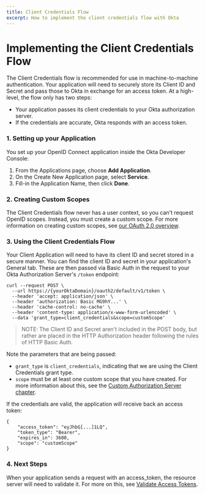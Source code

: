 ```yaml
---
title: Client Credentials Flow
excerpt: How to implement the client credentials flow with Okta
---
```


# Implementing the Client Credentials Flow

The Client Credentials flow is recommended for use in machine-to-machine authentication. Your application will need to securely store its Client ID and Secret and pass those to Okta in exchange for an access token. At a high-level, the flow only has two steps:

- Your application passes its client credentials to your Okta authorization server.
- If the credentials are accurate, Okta responds with an access token.

### 1. Setting up your Application

You set up your OpenID Connect application inside the Okta Developer Console:

1. From the Applications page, choose **Add Application**.
2. On the Create New Application page, select **Service**.
3. Fill-in the Application Name, then click **Done**.

### 2. Creating Custom Scopes

The Client Credentials flow never has a user context, so you can't request OpenID scopes. Instead, you must create a custom scope. For more information on creating custom scopes, see [our OAuth 2.0 overview](/docs/concepts/auth-overview/#client-credentials-flow).

### 3. Using the Client Credentials Flow

Your Client Application will need to have its client ID and secret stored in a secure manner. You can find the client ID and secret in your application's General tab. These are then passed via Basic Auth in the request to your Okta Authorization Server's `/token` endpoint:

```
curl --request POST \
  --url https://{yourOktaDomain}/oauth2/default/v1/token \
  --header 'accept: application/json' \
  --header 'authorization: Basic MG9hY...' \
  --header 'cache-control: no-cache' \
  --header 'content-type: application/x-www-form-urlencoded' \
  --data 'grant_type=client_credentials&scope=customScope'
```

> NOTE: The Client ID and Secret aren't included in the POST body, but rather are placed in the HTTP Authorization header following the rules of HTTP Basic Auth.

Note the parameters that are being passed:

- `grant_type` is `client_credentials`, indicating that we are using the Client Credentials grant type.
- `scope` must be at least one custom scope that you have created. For more information about this, see the [Custom Authorization Server chapter](/docs/guides/customize-authz-server/create-scopes/).

If the credentials are valid, the application will receive back an access token:

```
{
    "access_token": "eyJhbG[...]1LQ",
    "token_type": "Bearer",
    "expires_in": 3600,
    "scope": "customScope"
}
```

### 4. Next Steps

When your application sends a request with an access_token, the resource server will need to validate it. For more on this, see [Validate Access Tokens](/docs/guides/validate-access-tokens/).
